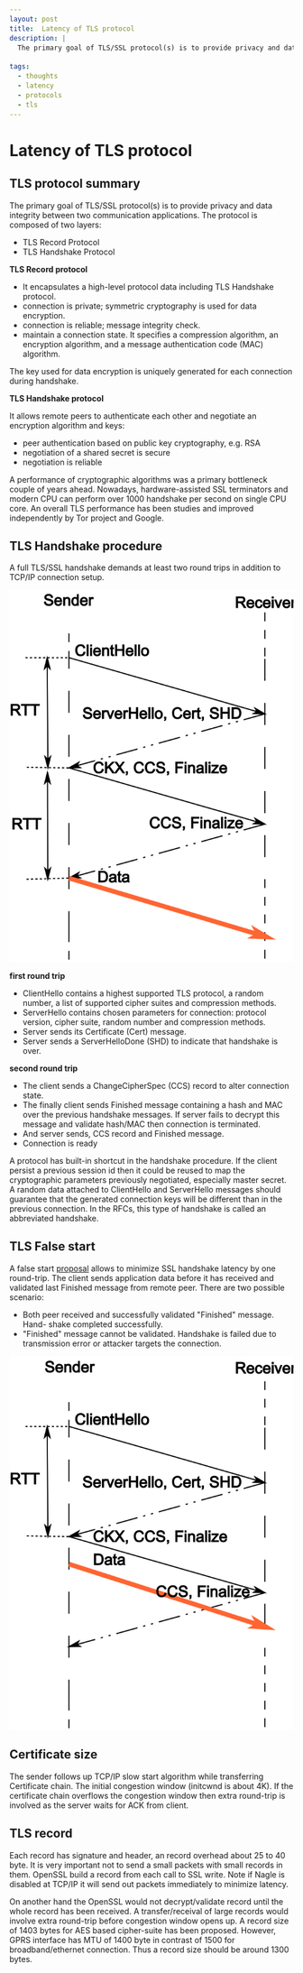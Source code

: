 ```yaml
---
layout: post
title:  Latency of TLS protocol
description: |
  The primary goal of TLS/SSL protocol(s) is to provide privacy and data integrity between two communication applications. A full TLS/SSL handshake demands at least two round trips in addition to TCP/IP connection setup.  

tags:
  - thoughts
  - latency
  - protocols
  - tls
---
```


# Latency of TLS protocol

## TLS protocol summary

The primary goal of TLS/SSL protocol(s) is to provide privacy and data integrity between two communication applications. The protocol is composed of two layers:
* TLS Record Protocol
* TLS Handshake Protocol

**TLS Record protocol**

* It encapsulates a high-level protocol data including TLS Handshake protocol.
* connection is private; symmetric cryptography is used for data encryption.
* connection is reliable; message integrity check.
* maintain a connection state. It specifies a compression algorithm, an encryption algorithm, and a message authentication code (MAC) algorithm.

The key used for data encryption is uniquely generated for each connection during handshake.

**TLS Handshake protocol**

It allows remote peers to authenticate each other and negotiate an encryption algorithm and keys:
* peer authentication based on public key cryptography, e.g. RSA
* negotiation of a shared secret is secure
* negotiation is reliable

A performance of cryptographic algorithms was a primary bottleneck couple of years ahead. Nowadays, hardware-assisted SSL terminators and modern CPU can perform over 1000 handshake per second on single CPU core. An overall TLS performance has been studies and improved independently by Tor project and Google.

## TLS Handshake procedure

A full TLS/SSL handshake demands at least two round trips in addition to TCP/IP connection setup.

![tls handshake procedure](/assets/images/2010-08-26-tls.svg)

**first round trip**
* ClientHello contains a highest supported TLS protocol, a random number, a list of supported cipher suites and compression methods.
* ServerHello contains chosen parameters for connection: protocol version, cipher suite, random number and compression methods.
* Server sends its Certificate (Cert) message.
* Server sends a ServerHelloDone (SHD) to indicate that handshake is over.

**second round trip**
* The client sends a ChangeCipherSpec (CCS) record to alter connection state.
* The finally client sends Finished message containing a hash and MAC over the previous handshake messages. If server fails to decrypt this message and validate hash/MAC then connection is terminated.
* And server sends, CCS record and Finished message.
* Connection is ready

A protocol has built-in shortcut in the handshake procedure. If the client persist a previous session id then it could be reused to map the cryptographic parameters previously negotiated, especially master secret. A random data attached to ClientHello and ServerHello messages should guarantee that the generated connection keys will be different than in the previous connection. In the RFCs, this type of handshake is called an abbreviated handshake.


## TLS False start

A false start [proposal](https://tools.ietf.org/html/draft-bmoeller-tls-falsestart-00) allows to minimize SSL handshake latency by one round-trip. The client sends application data before it has received and validated last Finished message from remote peer. There are two possible scenario:
* Both peer received and successfully validated "Finished" message. Hand- shake completed successfully.
* "Finished" message cannot be validated. Handshake is failed due to transmission error or attacker targets the connection.

![tls false start](/assets/images/2010-08-26-tls-false-start.svg)


## Certificate size

The sender follows up TCP/IP slow start algorithm while transferring Certificate chain. The initial congestion window (initcwnd is about 4K). If the certificate chain overflows the congestion window then extra round-trip is involved as the server waits for ACK from client.

## TLS record

Each record has signature and header, an record overhead about 25 to 40 byte. It is very important not to send a small packets with small records in them. OpenSSL build a record from each call to SSL write. Note if Nagle is disabled at TCP/IP it will send out packets immediately to minimize latency.

On another hand the OpenSSL would not decrypt/validate record until the whole record has been received. A transfer/receival of large records would involve extra round-trip before congestion window opens up. A record size of 1403 bytes for AES based cipher-suite has been proposed. However, GPRS interface has MTU of 1400 byte in contrast of 1500 for broadband/ethernet connection. Thus a record size should be around 1300 bytes.
